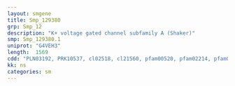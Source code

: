 ```yaml
---
layout: smgene
title: Smp_129380
grp: Smp_12
description: "K+ voltage gated channel subfamily A (Shaker)"
smp: Smp_129380.1
uniprot: "G4VEH3"
length:  1569
cdd: "PLN03192, PRK10537, cl02518, cl21560, pfam00520, pfam02214, pfam07885, smart00225"
kk: ns
categories: sm
---
```

